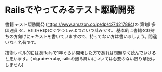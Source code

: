 # Railsでやってみるテスト駆動開発

書籍 テスト駆動開発 (https://www.amazon.co.jp/dp/4274217884)の 第1部 多国通貨 を、Rails+Rspecでやってみようという試みです。
基本的に書籍をお持ちの方向けにテキストを書いていますので、持ってない方は書いましょう。間違いなく名著です。

技術レベル的にはあRailsで1年ぐらい開発した方であれば問題なく読んでいけると思います。(migrateやruby, railsの振る舞いについては必要のない限り解説はしません)